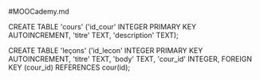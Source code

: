 #MOOCademy.md

CREATE TABLE 'cours' ('id_cour' INTEGER PRIMARY KEY AUTOINCREMENT, 'titre' TEXT, 'description' TEXT);

CREATE TABLE 'leçons' ('id_lecon' INTEGER PRIMARY KEY AUTOINCREMENT, 'titre' TEXT, 'body' TEXT, 'cour_id' INTEGER, FOREIGN KEY (cour_id) REFERENCES cour(id);
